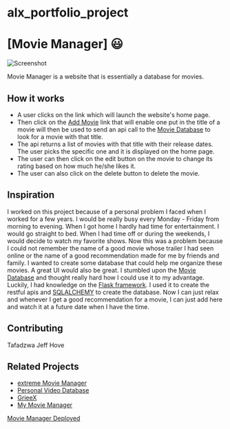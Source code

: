 # alx_portfolio_project
# [Movie Manager] 😃

![Screenshot](https://user-images.githubusercontent.com/29193218/223544378-efe8bf87-6595-4ac7-9068-a780f0c3a7bf.png)

Movie Manager is a website that is essentially a database for movies.

## How it works
* A user clicks on the link which will launch the website's home page.
* Then click on the [Add Movie](https://movie-manager.onrender.com/) link that will enable one put in the title of a movie will then be used to send an api call to the [Movie Database](https://www.themoviedb.org/) to look for a movie with that title.
* The api returns a list of movies with that title with their release dates. The user picks the specific one and it is displayed on the home page.
* The user can then click on the edit button on the movie to change its rating based on how much he/she likes it.
* The user can also click on the delete button to delete the movie.

## Inspiration
I worked on this project because of a personal problem I faced when I worked for a few years. I would be really busy every Monday - Friday from morning to evening. When I got home I hardly had time for entertainment. I would go straight to bed. When I had time off or during the weekends, I would decide to watch my favorite shows. Now this was a problem because I could not remember the name of a good movie whose trailer I had seen online or the name of a good recommendation made for me by friends and family.
I wanted to create some database that could help me organize these movies. A great UI would also be great. I stumbled upon the [Movie Database](https://www.themoviedb.org/) and thought really hard how I could use it to my advantage. Luckily, I had knowledge on the [Flask framework](https://flask.palletsprojects.com/en/2.2.x/). I used it to create the restful apis and [SQLALCHEMY](https://www.sqlalchemy.org/) to create the database.
Now I can just relax and whenever I get a good recommendation for a movie, I can just add here and watch it at a future date when I have the time.

## Contributing
Tafadzwa Jeff Hove

## Related Projects
* [extreme Movie Manager](http://www.binaryworks.it/extrememoviemanager/)
* [Personal Video Database](http://www.videodb.info/forum_en/)
* [GrieeX](http://www.griee.com/)
* [My Movie Manager](http://mymoviemanager.codeplex.com/)

[Movie Manager Deployed](https://movie-manager.onrender.com/)

